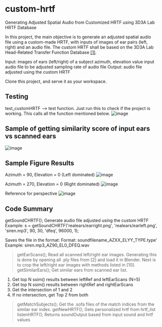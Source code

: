 # custom-hrtf
Generating Adjusted Spatial Audio from  Customized HRTF using 3D3A Lab HRTF Database

In this project, the main objective is to generate an adjusted spatial audio file using a custom-made HRTF, with inputs of images of ear pairs (left, right) and an audio file. 
The custom HRTF shall be based on the 3D3A Lab Head-Related Transfer Function Database [[1]](http://www.princeton.edu/3D3A/HRTFMeasurements.html).

Input: 	images of ears (left/right) of a subject
		azimuth, elevation value
		input audio file to be adjusted
		sampling rate of audio file
Output: 	audio file adjusted using the custom HRTF

Clone this project, and serve it as your workspace.


## Testing
test_customHRTF --> test function. Just run this to check if the project is working. This calls
all the function mentioned below.
![image](https://user-images.githubusercontent.com/46555394/154861070-67747ced-9308-4a85-b545-e75322f8c1ab.png)

## Sample of getting similarity score of input ears vs scanned ears
![image](https://user-images.githubusercontent.com/46555394/154861096-1d462d6a-ae5e-4360-a03b-6cd7d716a050.png)

## Sample Figure Results
Azimuth = 90, Elevation = 0 (Left dominated)
![image](https://user-images.githubusercontent.com/46555394/154861125-ae86e3fd-66a9-4189-aac3-6c9e23658241.png)

Azimuth = 270, Elevation = 0 (Right dominated)
![image](https://user-images.githubusercontent.com/46555394/154861170-db87155c-156d-4511-99fc-ca3ae4688616.png)

Reference for perspective
![image](https://user-images.githubusercontent.com/46555394/154861191-80de8415-7984-44b2-a55d-8232c55e6380.png)


## Code Summary
getSoundCHRTF(); 
Generate audio file adjusted using the custom HRTF
Example: 
s = getSoundCHRTF('realears/earright.png', 'realears/earleft.png', 'siren.mp3', 90, 30, 'dfeq', 96000, 1);

Saves the file in the format:
Format:  soundfilename_AZXX_ELYY_TYPE.type'
Example: siren.mp3_AZ90_EL0_DFEQ.wav

>getEarScans();
Read all scanned left/right ear images. Generating this is done by opening all .ply files from [2] and load it in Blender.
Next is to crop the left/right ear images with methods listed in [10]. 
>getSimilarEars();
Get similar ears from scanned ear list. 
1. Get top N ssim() results between leftRef and leftEarScans (N=5)
2. Get top N ssim() results between rightRef and rightEarScans
3. Get the intersection of 1 and 2
4. If no intersection, get Top 2 from both
>getMatchSubjects();
Get the .sofa files of the match indices from the similar ear index.
>getNewHRTF();
Gets personalized hrtf from hrtf_list
>listenHRTF();
Returns soundOutput based from input sound and hrtf values
